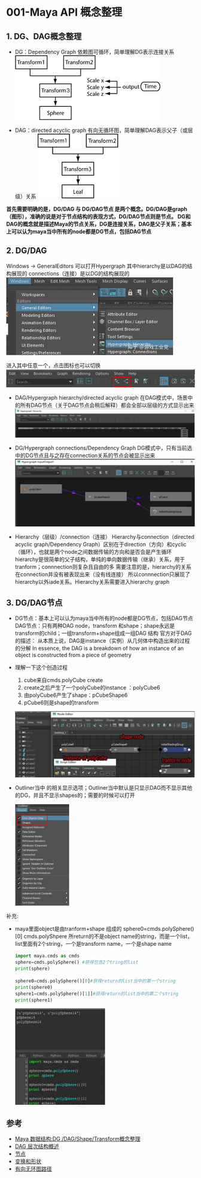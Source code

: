 # 001-Maya API 概念整理
## 1. DG、DAG概念整理
  - DG：Dependency Graph  依赖图可循环，简单理解DG表示连接关系
    ![](../../../images/Mayas/Codes/c1_output_1.png)

  - DAG：directed acyclic graph  有向无循环图，简单理解DAG表示父子（或层级）关系
    ![](../../../images/Mayas/Codes/c1_output_2.png)

**首先需要明确的是，DG/DAG 与 DG/DAG节点  是两个概念。DG/DAG是graph（图形），准确的说是对于节点结构的表现方式，DG/DAG节点则是节点。
DG和DAG的概念就是描述Maya的节点关系，DG是连接关系，DAG是父子关系；基本上可以认为maya当中所有的node都是DG节点，包括DAG节点**
## 2. DG/DAG
  Windows -> GeneralEditors 可以打开Hypergraph
  其中hierarchy是以DAG的结构展现的 connections（连接）是以DG的结构展现的 
  ![](../../../images/Mayas/Codes/c1_output_3.png)

  进入其中任意一个，点击图标也可以切换
  ![](../../../images/Mayas/Codes/c1_output_4.png)

- DAG/Hypergraph hierarchy/directed acyclic graph
在DAG模式中，场景中的所有DAG节点（关于DAG节点会稍后解释）都会全部以层级的方式显示出来
![](../../../images/Mayas/Codes/c1_output_5.png)

- DG/Hypergraph connections/Dependency Graph
DG模式中，只有当前选中的DG节点且与之存在connection关系的节点会被显示出来
![](../../../images/Mayas/Codes/c1_output_6.png)

- Hierarchy（层级）/connection（连接）
Hierarchy与connection（directed acyclic graph/Dependency Graph）区别在于direction（方向）和cyclic（循环），也就是两个node之间数据传输的方向和是否会是产生循环
hierarchy是很简单的父子结构，单纯的单向数据传输（继承）关系，用于tranform；connnection则复杂且自由的多
需要注意的是，hierarchy的关系在connection并没有被表现出来（没有线连接）
所以connnection只展现了hierarchy以外iade关系。Hierarchy关系需要进入hierarchy graph
## 3. DG/DAG节点
- DG节点：基本上可以认为maya当中所有的node都是DG节点，包括DAG节点
DAG节点：只有两种DAG node，transform 和shape；shape永远是transform的child；一组transform+shape组成一组DAG 结构
官方对于DAG的描述：
从本质上说，DAG是instance（实例）从几何体中构造出来的过程的分解
In essence, the DAG is a breakdown of how an instance of an object is constructed from a piece of geometry

- 理解一下这个创造过程
  1. cube来自cmds.polyCube create
  2. create之后产生了一个polyCube的instance ：polyCube6
  3. 由polyCube6产生了shape：pCubeShape6
  4. pCube6则是shape的transform

  ![](../../../images/Mayas/Codes/c1_output_7.png)

- Outliner当中 的相关显示选项；Outliner当中默认是只显示DAG而不显示其他的DG，并且不显示shapes的；需要的时候可以打开

  <img src=../../../images/Mayas/Codes/c1_output_8.png width=30% />

补充:
- maya里面object是由tranform+shape 组成的
sphere0=cmds.polySphere()[0]
cmds.polyShpere 所return的不是object name的string，而是一个list，
list里面有2个string，一个是transform name，一个是shape name

  ```python
  import maya.cmds as cmds
  sphere=cmds.polySphere() #获得包含2个tring的list
  print(sphere)

  sphere0=cmds.polySphere()[0]#获得return的list当中的第一个string
  print(sphere0)
  sphere1=cmds.polySphere()[1]]#获得return的list当中的第二个string
  print(sphere1)
  ```

  <img src=../../../images/Mayas/Codes/c1_output_9.png width=50% />

## 参考

- [Maya 数据结构:DG /DAG/Shape/Transform概念整理](https://zhuanlan.zhihu.com/p/360546258)
- [DAG 层次结构概述](https://help.autodesk.com/view/MAYAUL/2018/CHS/?guid=__files_DAG_Hierarchy_Overview_of_the_DAG_Hierarchy_htm)
- [节点](https://help.autodesk.com/view/MAYAUL/2018/CHS/?guid=__files_DAG_Hierarchy_Nodes_htm)
- [变换和形状](https://help.autodesk.com/view/MAYAUL/2018/CHS/?guid=__files_DAG_Hierarchy_Transforms_and_shapes_htm)
- [有向无环图路径](https://help.autodesk.com/view/MAYAUL/2018/CHS/?guid=__files_DAG_Hierarchy_DAG_paths_htm)